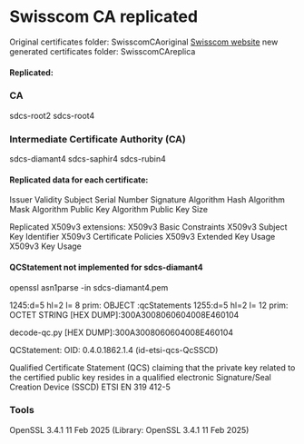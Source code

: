 # Swisscom CA replicated

Original certificates folder: SwisscomCAoriginal [Swisscom website](https://www.swisscom.ch/en/business/enterprise/offer/security/digital_certificate_service.html)
new generated certificates folder: SwisscomCAreplica
#### Replicated:
### CA
sdcs-root2
sdcs-root4
### Intermediate Certificate Authority (CA)
sdcs-diamant4
sdcs-saphir4
sdcs-rubin4
#### Replicated data for each certificate:
Issuer
Validity
Subject
Serial Number
Signature Algorithm
Hash Algorithm
Mask Algorithm
Public Key Algorithm
Public Key Size

Replicated X509v3 extensions:
X509v3 Basic Constraints
X509v3 Subject Key Identifier
X509v3 Certificate Policies
X509v3 Extended Key Usage
X509v3 Key Usage

#### QCStatement not implemented for sdcs-diamant4

openssl asn1parse -in sdcs-diamant4.pem

1245:d=5  hl=2 l=   8 prim: OBJECT            :qcStatements
1255:d=5  hl=2 l=  12 prim: OCTET STRING      [HEX DUMP]:300A3008060604008E460104

decode-qc.py [HEX DUMP]:300A3008060604008E460104

QCStatement:
  OID: 0.4.0.1862.1.4  (id-etsi-qcs-QcSSCD)
  
Qualified Certificate Statement (QCS) claiming that the private key related to the certified public key resides in a qualified electronic Signature/Seal Creation Device (SSCD)
ETSI EN 319 412-5

### Tools
OpenSSL 3.4.1 11 Feb 2025 (Library: OpenSSL 3.4.1 11 Feb 2025)
